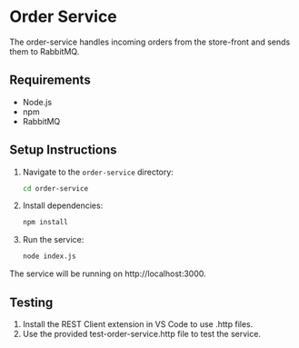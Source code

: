 # Order Service

The order-service handles incoming orders from the store-front and sends them to RabbitMQ.

## Requirements

- Node.js
- npm
- RabbitMQ

## Setup Instructions

1. Navigate to the `order-service` directory:
   ```bash
   cd order-service
2. Install dependencies:
   ```bash
   npm install
3. Run the service:
   ```bash
   node index.js 
The service will be running on http://localhost:3000.

## Testing
1. Install the REST Client extension in VS Code to use .http files.
2. Use the provided test-order-service.http file to test the service.

